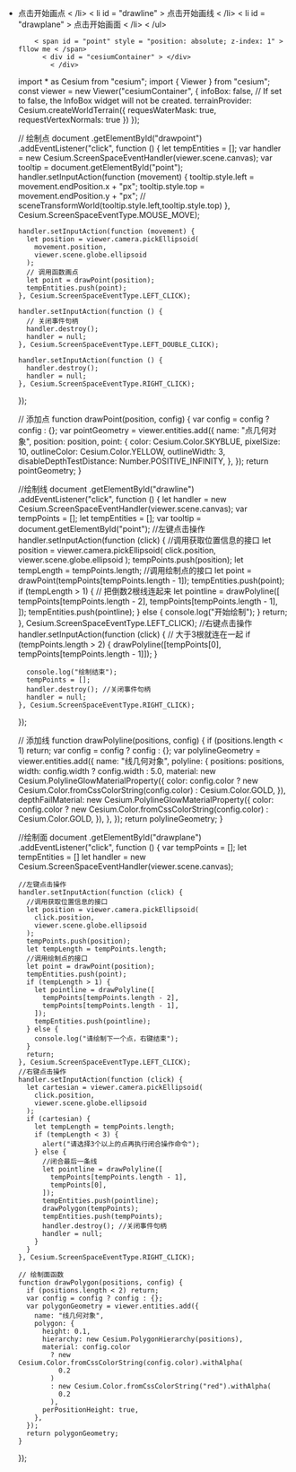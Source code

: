 <div style="position: relactive" >
  <ul>
  <li id="drawpoint" > 点击开始画点 < /li>
    < li id = "drawline" > 点击开始画线 < /li>
      < li id = "drawplane" > 点击开始画面 < /li>
        < /ul>

        < span id = "point" style = "position: absolute; z-index: 1" > fllow me < /span>
          < div id = "cesiumContainer" > </div>
            < /div>


import * as Cesium from "cesium";
import { Viewer } from "cesium";
const viewer = new Viewer("cesiumContainer", {
  infoBox: false, // If set to false, the InfoBox widget will not be created.
  terrainProvider: Cesium.createWorldTerrain({
    requesWaterMask: true,
    requestVertexNormals: true
  })
});

// 绘制点
document
  .getElementById("drawpoint")
  .addEventListener("click", function () {
    let tempEntities = [];
    var handler = new Cesium.ScreenSpaceEventHandler(viewer.scene.canvas);
    var tooltip = document.getElementById("point");
    handler.setInputAction(function (movement) {
      tooltip.style.left = movement.endPosition.x + "px";
      tooltip.style.top = movement.endPosition.y + "px";
      // sceneTransformWorld(tooltip.style.left,tooltip.style.top)
    }, Cesium.ScreenSpaceEventType.MOUSE_MOVE);

    handler.setInputAction(function (movement) {
      let position = viewer.camera.pickEllipsoid(
        movement.position,
        viewer.scene.globe.ellipsoid
      );
      // 调用函数画点
      let point = drawPoint(position);
      tempEntities.push(point);
    }, Cesium.ScreenSpaceEventType.LEFT_CLICK);

    handler.setInputAction(function () {
      // 关闭事件句柄
      handler.destroy();
      handler = null;
    }, Cesium.ScreenSpaceEventType.LEFT_DOUBLE_CLICK);

    handler.setInputAction(function () {
      handler.destroy();
      handler = null;
    }, Cesium.ScreenSpaceEventType.RIGHT_CLICK);
  });

// 添加点
function drawPoint(position, config) {
  var config = config ? config : {};
  var pointGeometry = viewer.entities.add({
    name: "点几何对象",
    position: position,
    point: {
      color: Cesium.Color.SKYBLUE,
      pixelSize: 10,
      outlineColor: Cesium.Color.YELLOW,
      outlineWidth: 3,
      disableDepthTestDistance: Number.POSITIVE_INFINITY,
    },
  });
  return pointGeometry;
}


//绘制线
document
  .getElementById("drawline")
  .addEventListener("click", function () {
    let handler = new Cesium.ScreenSpaceEventHandler(viewer.scene.canvas);
    var tempPoints = [];
    let tempEntities = [];
    var tooltip = document.getElementById("point");
    //左键点击操作
    handler.setInputAction(function (click) {
      //调用获取位置信息的接口
      let position = viewer.camera.pickEllipsoid(
        click.position,
        viewer.scene.globe.ellipsoid
      );
      tempPoints.push(position);
      let tempLength = tempPoints.length;
      //调用绘制点的接口
      let point = drawPoint(tempPoints[tempPoints.length - 1]);
      tempEntities.push(point);
      if (tempLength > 1) {
        // 把倒数2根线连起来
        let pointline = drawPolyline([
          tempPoints[tempPoints.length - 2],
          tempPoints[tempPoints.length - 1],
        ]);
        tempEntities.push(pointline);
      } else {
        console.log("开始绘制");
      }
      return;
    }, Cesium.ScreenSpaceEventType.LEFT_CLICK);
    //右键点击操作
    handler.setInputAction(function (click) {
      // 大于3根就连在一起
      if (tempPoints.length > 2) {
        drawPolyline([tempPoints[0], tempPoints[tempPoints.length - 1]]);
      }

      console.log("绘制结束");
      tempPoints = [];
      handler.destroy(); //关闭事件句柄
      handler = null;
    }, Cesium.ScreenSpaceEventType.RIGHT_CLICK);
  });

// 添加线
function drawPolyline(positions, config) {
  if (positions.length < 1) return;
  var config = config ? config : {};
  var polylineGeometry = viewer.entities.add({
    name: "线几何对象",
    polyline: {
      positions: positions,
      width: config.width ? config.width : 5.0,
      material: new Cesium.PolylineGlowMaterialProperty({
        color: config.color
          ? new Cesium.Color.fromCssColorString(config.color)
          : Cesium.Color.GOLD,
      }),
      depthFailMaterial: new Cesium.PolylineGlowMaterialProperty({
        color: config.color
          ? new Cesium.Color.fromCssColorString(config.color)
          : Cesium.Color.GOLD,
      }),
    },
  });
  return polylineGeometry;
}


//绘制面
document
  .getElementById("drawplane")
  .addEventListener("click", function () {
    var tempPoints = [];
    let tempEntities = []
    let handler = new Cesium.ScreenSpaceEventHandler(viewer.scene.canvas);

    //左键点击操作
    handler.setInputAction(function (click) {
      //调用获取位置信息的接口
      let position = viewer.camera.pickEllipsoid(
        click.position,
        viewer.scene.globe.ellipsoid
      );
      tempPoints.push(position);
      let tempLength = tempPoints.length;
      //调用绘制点的接口
      let point = drawPoint(position);
      tempEntities.push(point);
      if (tempLength > 1) {
        let pointline = drawPolyline([
          tempPoints[tempPoints.length - 2],
          tempPoints[tempPoints.length - 1],
        ]);
        tempEntities.push(pointline);
      } else {
        console.log("请绘制下一个点，右键结束");
      }
      return;
    }, Cesium.ScreenSpaceEventType.LEFT_CLICK);
    //右键点击操作
    handler.setInputAction(function (click) {
      let cartesian = viewer.camera.pickEllipsoid(
        click.position,
        viewer.scene.globe.ellipsoid
      );
      if (cartesian) {
        let tempLength = tempPoints.length;
        if (tempLength < 3) {
          alert("请选择3个以上的点再执行闭合操作命令");
        } else {
          //闭合最后一条线
          let pointline = drawPolyline([
            tempPoints[tempPoints.length - 1],
            tempPoints[0],
          ]);
          tempEntities.push(pointline);
          drawPolygon(tempPoints);
          tempEntities.push(tempPoints);
          handler.destroy(); //关闭事件句柄
          handler = null;
        }
      }
    }, Cesium.ScreenSpaceEventType.RIGHT_CLICK);

    // 绘制面函数
    function drawPolygon(positions, config) {
      if (positions.length < 2) return;
      var config = config ? config : {};
      var polygonGeometry = viewer.entities.add({
        name: "线几何对象",
        polygon: {
          height: 0.1,
          hierarchy: new Cesium.PolygonHierarchy(positions),
          material: config.color
            ? new Cesium.Color.fromCssColorString(config.color).withAlpha(
              0.2
            )
            : new Cesium.Color.fromCssColorString("red").withAlpha(
              0.2
            ),
          perPositionHeight: true,
        },
      });
      return polygonGeometry;
    }
  });
